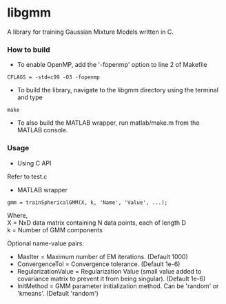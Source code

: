 # libgmm
A library for training Gaussian Mixture Models written in C.

### How to build
- To enable OpenMP, add the '-fopenmp' option to line 2 of Makefile

 ```
 CFLAGS = -std=c99 -O3 -fopenmp
 ```
- To build the library, navigate to the libgmm directory using the terminal and type

 ```
 make
 ```
- To also build the MATLAB wrapper, run matlab/make.m from the MATLAB console.

### Usage
- Using C API

 Refer to test.c
- MATLAB wrapper

 ```
 gmm = trainSphericalGMM(X, k, 'Name', 'Value', ...);
 ```
 Where,<br>
 X = NxD data matrix containing N data points, each of length D<br>
 k = Number of GMM components
 
 Optional name-value pairs:
 - MaxIter = Maximum number of EM iterations. (Default 1000)
 - ConvergenceTol = Convergence tolerance. (Default 1e-6)
 - RegularizationValue = Regularization Value (small value added to covariance matrix to prevent it from being singular). (Default 1e-6)
 - InitMethod = GMM parameter initialization method. Can be 'random' or 'kmeans'. (Default 'random')
